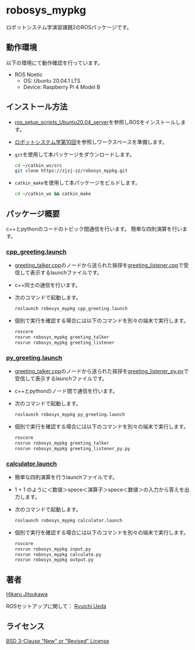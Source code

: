 # robosys_mypkg

ロボットシステム学演習課題2のROSパッケージです。

## 動作環境

以下の環境にて動作確認を行っています。

- ROS Noetic
  - OS: Ubuntu 20.04.1 LTS
  - Device: Raspberry Pi 4 Model B

## インストール方法

- [ros_setup_scripts_Ubuntu20.04_server](http://github.com/ryuichiueda/ros_setup_scripts_Ubuntu20.04_server)を参照しROSをインストールします。

- [ロボットシステム学第10回](https://ryuichiueda.github.io/robosys2020/lesson10_ros.html#/)を参照しワークスペースを準備します。

- `git`を使用して本パッケージをダウンロードします。

  ```bash
  cd ~/catkin_ws/src
  git clone https://zjzj-zz/robosys_mypkg.git
  ```

- `catkin_make`を使用して本パッケージをビルドします。

  ```bash
  cd ~/catkin_ws && catkin_make
  ```

## パッケージ概要

c++とpythonのコードのトピック間通信を行います。 
簡単な四則演算を行います。 

### [cpp_greeting.launch](https://github.com/zjzj-zz/robosys_mypkg/blob/main/launch/cpp_greeting.launch)

- [greeting_talker.cpp](https://github.com/zjzj-zz/robosys_mypkg/blob/main/src/greeting_talker.cpp)のノードから送られた挨拶を[greeting_listener.cpp](https://github.com/zjzj-zz/robosys_mypkg/blob/main/src/greeting_listener.cpp)で受信して表示するlaunchファイルです。 
- c++同士の通信を行います。

- 次のコマンドで起動します。

  ```bash
  roslaunch robosys_mypkg cpp_greeting.launch
  ```

- 個別で実行を確認する場合には以下のコマンドを別々の端末で実行します。

  ```bash
  roscore 
  rosrun robosys_mypkg greeting_talker 
  rosrun robosys_mypkg greeting_listener
  ```

### [py_greeting.launch](https://github.com/zjzj-zz/robosys_mypkg/blob/main/launch/py_greeting.launch)

- [greeting_talker.cpp](https://github.com/zjzj-zz/robosys_mypkg/blob/main/src/greeting_talker.cpp)のノードから送られた挨拶を[greeting_listener_py.py](https://github.com/zjzj-zz/robosys_mypkg/blob/main/scripts/greeting_listener_py.py)で受信して表示するlaunchファイルです。 
- c++とpythonのノード間で通信を行います。

- 次のコマンドで起動します。

  ```bash
  roslaunch robosys_mypkg py_greeting.launch
  ```

- 個別で実行を確認する場合には以下のコマンドを別々の端末で実行します。

  ```bash
  roscore
  rosrun robosys_mypkg greeting_talker
  rosrun robosys_mypkg greeting_listener_py.py
  ```
### [calculator.launch](https://github.com/zjzj-zz/robosys_mypkg/blob/main/launch/calculator.launch)

- 簡単な四則演算を行うlaunchファイルです。
- 1 + 1 のように＜数値＞spece＜演算子＞spece＜数値＞の入力から答えを出力します。

- 次のコマンドで起動します。

  ```bash
  roslaunch robosys_mypkg calculator.launch
  ```

- 個別で実行を確認する場合には以下のコマンドを別々の端末で実行します。

  ```bash
  roscore
  rosrun robosys_mypkg input.py
  rosrun robosys_mypkg calculate.py
  rosrun robosys_mypkg output.py
  ```

## 著者

[Hikaru Jitsukawa](https://github.com/zjzj-zz)

ROSセットアップに関して：
[Ryuichi Ueda](https://github.com/ryuichiueda)

## ライセンス

[BSD 3-Clause "New" or "Revised" License](https://github.com/zjzj-zz/robosys_mypkg/blob/main/LICENSE)
